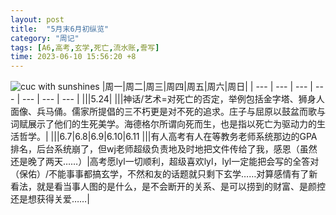 ```yaml
---
layout: post
title:  "5月末6月初纵览"
category: "周记"
tags: [A6,高考,玄学,死亡,流水账,誊写]
time: 2023-06-10 15:56:20 +8
---
```

![cuc with sunshines](https://i.hd-r.cn/c0af233ddf2127103d1e44ec085e95bf.jpg)
|周一|周二|周三|周四|周五|周六|周日|
| --- | --- | --- | --- | --- | --- | --- |
|||5.24|
|||神话/艺术=对死亡的否定，举例包括金字塔、狮身人面像、兵马俑。儒家所提倡的三不朽更是对不死的追求。庄子与屈原以鼓盆而歌与词赋展示了他们的生死美学。海德格尔所谓向死而生，也是指以死亡为驱动力的生活哲学。|
|||6.7|6.8|6.9|6.10|6.11
|||有人高考有人在等教务老师系统那边的GPA排名，后台系统崩了，但wj老师超级负责地及时地把文件传给了我，感恩（虽然还是晚了两天……）|高考愿lyl一切顺利，超级喜欢lyl，lyl一定能把会写的全答对（保佑）/不能事事都搞玄学，不然和友的话题就只剩下玄学……对算感情有了新看法，就是看当事人图的是什么，是不会断开的关系、是可以捞到的财富、是颜控还是想获得关爱……|